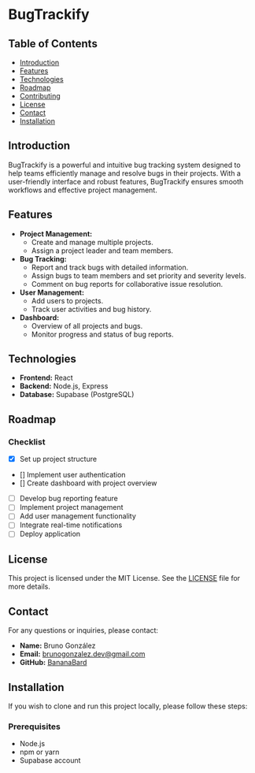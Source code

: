 # BugTrackify

## Table of Contents
- [Introduction](#introduction)
- [Features](#features)
- [Technologies](#technologies)
- [Roadmap](#roadmap)
- [Contributing](#contributing)
- [License](#license)
- [Contact](#contact)
- [Installation](#installation)

## Introduction
BugTrackify is a powerful and intuitive bug tracking system designed to help teams efficiently manage and resolve bugs in their projects. With a user-friendly interface and robust features, BugTrackify ensures smooth workflows and effective project management.

## Features
- **Project Management:**
  - Create and manage multiple projects.
  - Assign a project leader and team members.
- **Bug Tracking:**
  - Report and track bugs with detailed information.
  - Assign bugs to team members and set priority and severity levels.
  - Comment on bug reports for collaborative issue resolution.
- **User Management:**
  - Add users to projects.
  - Track user activities and bug history.
- **Dashboard:**
  - Overview of all projects and bugs.
  - Monitor progress and status of bug reports.


## Technologies
- **Frontend:** React
- **Backend:** Node.js, Express
- **Database:** Supabase (PostgreSQL)

## Roadmap
### Checklist
- [x] Set up project structure
- [] Implement user authentication
- [] Create dashboard with project overview
- [ ] Develop bug reporting feature
- [ ] Implement project management
- [ ] Add user management functionality
- [ ] Integrate real-time notifications
- [ ] Deploy application

## License
This project is licensed under the MIT License. See the [LICENSE](https://github.com/git/git-scm.com/blob/main/MIT-LICENSE.txt) file for more details.

## Contact
For any questions or inquiries, please contact:

- **Name:** Bruno González
- **Email:** brunogonzalez.dev@gmail.com
- **GitHub:** [BananaBard](https://github.com/BananaBard)

## Installation
If you wish to clone and run this project locally, please follow these steps:

### Prerequisites
- Node.js
- npm or yarn
- Supabase account